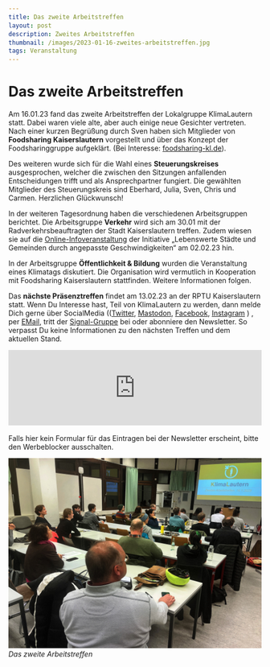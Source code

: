 ```yaml
---
title: Das zweite Arbeitstreffen
layout: post
description: Zweites Arbeitstreffen
thumbnail: /images/2023-01-16-zweites-arbeitstreffen.jpg
tags: Veranstaltung
---
```


# Das zweite Arbeitstreffen

Am 16.01.23 fand das zweite Arbeitstreffen der Lokalgruppe
KlimaLautern statt. Dabei waren viele alte, aber auch einige neue
Gesichter vertreten. Nach einer kurzen Begrüßung durch Sven haben
sich Mitglieder von **Foodsharing Kaiserslautern** vorgestellt und über
das Konzept der Foodsharinggruppe aufgeklärt. (Bei Interesse:
[foodsharing-kl.de](https://foodsharing-kl.de/)).

Des weiteren wurde sich für die Wahl eines **Steuerungskreises**
ausgesprochen, welcher die zwischen den Sitzungen anfallenden
Entscheidungen trifft und als Ansprechpartner fungiert. Die gewählten
Mitglieder des Steuerungskreis sind Eberhard, Julia, Sven, Chris und
Carmen. Herzlichen Glückwunsch!

In der weiteren Tagesordnung haben die verschiedenen Arbeitsgruppen
berichtet. Die Arbeitsgruppe **Verkehr** wird sich am 30.01 mit der
Radverkehrsbeauftragten der Stadt Kaiserslautern treffen. Zudem wiesen
sie auf die
[Online-Infoveranstaltung](http://lebenswerte-gemeinden.de/onlinekonferenz2023.htmla)
der Initiative „Lebenswerte Städte und Gemeinden durch angepasste
Geschwindigkeiten“ am 02.02.23 hin.

In der Arbeitsgruppe **Öffentlichkeit & Bildung** wurden die
Veranstaltung eines Klimatags diskutiert. Die Organisation wird
vermutlich in Kooperation mit Foodsharing Kaiserslautern
stattfinden. Weitere Informationen folgen.

Das **nächste Präsenztreffen** findet am 13.02.23 an der RPTU
Kaiserslautern statt. Wenn Du Interesse hast, Teil von KlimaLautern zu
werden, dann melde Dich gerne über SocialMedia
(([Twitter](https://twitter.com/KlimaLautern),
[Mastodon](https://climatejustice.social/@KlimaLautern),
[Facebook](https://www.facebook.com/KlimaLautern),
[Instagram](https://www.instagram.com/klimalautern/) ) , per
[EMail](mailto:info@klimalautern.de), tritt der
[Signal-Gruppe](https://signal.group/#CjQKIB8L8C3-DrBZoSV1Sz8-mn2hebfwos8lYPOQL-q8sTufEhCPhYJdtDTiwMp8-YFOp8Ko)
bei oder abonniere den Newsletter. So verpasst Du keine Informationen
zu den nächsten Treffen und dem aktuellen Stand.

<iframe class="mj-w-res-iframe" frameborder="0" scrolling="no" marginheight="0" marginwidth="0" src="https://app.mailjet.com/widget/iframe/7RcH/ORm" width="100%"></iframe>

<script type="text/javascript" src="https://app.mailjet.com/statics/js/iframeResizer.min.js"></script>

Falls hier kein Formular für das Eintragen bei der Newsletter
erscheint, bitte den Werbeblocker ausschalten.

![Das zweite Arbeitstreffen](/images/2023-01-16-zweites-arbeitstreffen.jpg)
*Das zweite Arbeitstreffen*

